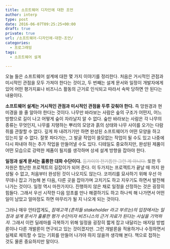 ```yaml
---
title: 소프트웨어 디자인에 대한 조언
author: interp
type: post
date: 2016-06-07T09:25:25+00:00
draft: true
private: true
url: /소프트웨어-디자인에-대한-조언/
categories:
  - 프로그래밍
tags:
  - 소프트웨어 설계

---
```

오늘 들은 소프트웨어 설계에 대한 몇 가지 이야기를 정리한다. 처음은 거시적인 관점과 미시적인 관점을 모두 가져야 한다는 것이고, 두 번째는 설계 문서와 일정이 개발자에게 있어 어떤 평가지표나 비즈니스 활동의 근거로 인식되고 따라서 속박 당하면 안 된다는 내용이다.

**소프트웨어 설계는 거시적인 관점과 미시적인 관점을 두루 갖춰야 한다.** 즉 망원경과 현미경을 쓸 줄 알아야 한다는 것이다. 나무만 바라보는 사람은 숲의 구조가 어떤지, 어느 방향으로 길이 나고 어떻게 숲이 자라날지 알 수 없다. 숲만 바라보는 사람은 각 나무의 종류는 무엇인지, 나무를 지탱하는 뿌리의 모양과 흙의 상태와 나무 사이를 오가는 다람쥐를 관찰할 수 없다. 깊게 파 내려가기만 하면 완성된 소프트웨어가 어떤 모양을 하고 있는지 알 수 없다. 잘못 파다가는, 그 발굴 작업이 쓸모없는 작업이 될 수도 있고 나중에 다시 파내야 하는 추가 작업을 만들어낼 수도 있다. 디테일도 중요하지만, 완성된 제품이 어떤 모습으로 강력한 제품이 될지를 생각하며 상세 설계 방향을 잡아야 한다.

**일정과 설계 문서는 훌륭한 대화 수단이다.** <span style="color: #999999;"><del>둠가이의 전기톱만 그런 게 아니다.</del></span> 또한 두 자원은 험난한 프로젝트의 길잡이가 되어 준다. 이 두가지는 프로젝트가 끝날 때 까지 완성될 수 없고, 처음부터 완성된 것이 나오지도 않는다. 코끼리를 묘사하기 위해 우선 아무데나 잡고 가늠해 본 다음, 다른 곳을 잡아가며 고치기도 하고 지우기도 하면서 발전해 나가는 것이다. 일정 역시 마찬가지다. 진행하지 않은 채로 일정을 산정하는 것은 굉장히 힘들다. 그래서 우선 시작한 다음 암초를 만나 해결하기도 하고 하나씩 해 나가면서 어떤 일이 남았고 얼마정도 하면 마무리가 될 지 나오게 되는 것이다.

그러나 매우 안타깝게도, _잠재고객 (흔히들 stakeholder 라고 부르는)의 입장에서는 일정과 설계 문서가 훌륭한 평가 수단이자 비즈니스의 근거 자료가 된다는 사실을 기억하자._ 그래서 이런 딜레마를 극복하기 위해 일정을 굉장히 짧게 잡고 내달리는 애자일 방법론이나 다른 개발론이 연구되고 있는 것이겠지만. 그런 개발론을 적용하거나 수정하면서 실제로 체득할 수 있는 기회를 만들어 나가야 하지 않을까 생각해 본다. 책으로 접하는 것도 물론 중요하지만 말이다.